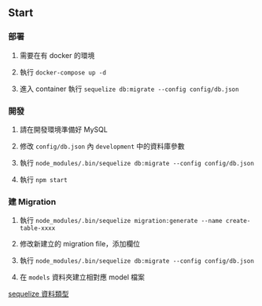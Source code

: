 ## Start

### 部署

1. 需要在有 docker 的環境

2. 執行 `docker-compose up -d`

3. 進入 container 執行 `sequelize db:migrate --config config/db.json`

### 開發

1. 請在開發環境準備好 MySQL

2. 修改 `config/db.json` 內 `development` 中的資料庫參數

3. 執行 `node_modules/.bin/sequelize db:migrate --config config/db.json`

4. 執行 `npm start`

### 建 Migration

1. 執行 `node_modules/.bin/sequelize migration:generate --name create-table-xxxx`

2. 修改新建立的 migration file，添加欄位

3. 執行 `node_modules/.bin/sequelize db:migrate --config config/db.json`

4. 在 `models` 資料夾建立相對應 model 檔案

[sequelize 資料類型](http://docs.sequelizejs.com/manual/tutorial/models-definition.html#data-types)

